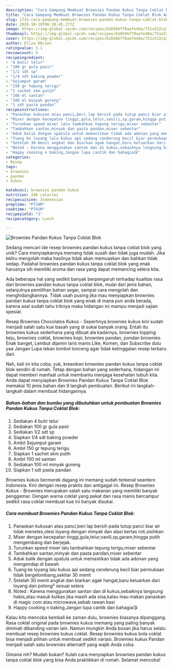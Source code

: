 ```yaml
---
description: "Cara Gampang Membuat Brownies Pandan Kukus Tanpa Coklat Blok Anti Gagal"
title: "Cara Gampang Membuat Brownies Pandan Kukus Tanpa Coklat Blok Anti Gagal"
slug: 1731-cara-gampang-membuat-brownies-pandan-kukus-tanpa-coklat-blok-anti-gagal
date: 2020-10-18T06:38:45.177Z
image: https://img-global.cpcdn.com/recipes/b16566f70aafe40a/751x532cq70/brownies-pandan-kukus-tanpa-coklat-blok-foto-resep-utama.jpg
thumbnail: https://img-global.cpcdn.com/recipes/b16566f70aafe40a/751x532cq70/brownies-pandan-kukus-tanpa-coklat-blok-foto-resep-utama.jpg
cover: https://img-global.cpcdn.com/recipes/b16566f70aafe40a/751x532cq70/brownies-pandan-kukus-tanpa-coklat-blok-foto-resep-utama.jpg
author: Eliza Obrien
ratingvalue: 3.1
reviewcount: 5
recipeingredient:
- "4 butir telur"
- "100 gr gula pasir"
- "1/2 sdt sp"
- "1/4 sdt baking powder"
- "Sejumput garam"
- "150 gr tepung terigu"
- "1 sachet skm putih"
- "100 ml santan"
- "100 ml minyak goreng"
- "1 sdt pasta pandan"
recipeinstructions:
- "Panaskan kukusan atau panci,beri lap bersih pada tutup panci biar air tidak menetes,olesi loyang dengan minyak dan alasi kertas roti,sisihkan"
- "Mixer dengan kecepatan tinggi,gula,telur,vanili,sp,garam,hingga putih mengembang dan berjejak."
- "Turunkan speed mixer lalu tambahkan tepung terigu,mixer sebentar"
- "Tambahkan santan,minyak dan pasta pandan,mixer sebentar"
- "Aduk balik dengan spatula untuk memastikan tidak ada adonan yang mengendap di bawah"
- "Tuang ke loyang lalu kukus api sedang cenderung kecil biar permukaan tidak bergelombang,sekitar 30 menit"
- "Setelah 30 menit angkat dan biarkan agak hangat,baru keluarkan dari loyang dan potong² sesuai selera"
- "Noted : Karena menggunakan santan dan di kukus,sebaiknya langsung habis,atau masuk kulkas jika masih ada sisa,kalau mau makan panaskan di magic com atau microwave,sebab rawan basi"
- "Happy cooking n baking,Jangan lupa cantik dan bahagia😘"
categories:
- Resep
tags:
- brownies
- pandan
- kukus

katakunci: brownies pandan kukus 
nutrition: 246 calories
recipecuisine: Indonesian
preptime: "PT34M"
cooktime: "PT41M"
recipeyield: "3"
recipecategory: Lunch

---
```



![Brownies Pandan Kukus Tanpa Coklat Blok](https://img-global.cpcdn.com/recipes/b16566f70aafe40a/751x532cq70/brownies-pandan-kukus-tanpa-coklat-blok-foto-resep-utama.jpg)

Sedang mencari ide resep brownies pandan kukus tanpa coklat blok yang unik? Cara menyiapkannya memang tidak susah dan tidak juga mudah. Jika keliru mengolah maka hasilnya tidak akan memuaskan dan bahkan tidak sedap. Padahal brownies pandan kukus tanpa coklat blok yang enak harusnya sih memiliki aroma dan rasa yang dapat memancing selera kita.

Ada beberapa hal yang sedikit banyak berpengaruh terhadap kualitas rasa dari brownies pandan kukus tanpa coklat blok, mulai dari jenis bahan, selanjutnya pemilihan bahan segar, sampai cara mengolah dan menghidangkannya. Tidak usah pusing jika mau menyiapkan brownies pandan kukus tanpa coklat blok yang enak di mana pun anda berada, karena asal sudah tahu triknya maka hidangan ini mampu menjadi sajian spesial.

Resep Brownies Chocolatos Kukus - Sepertinya brownies kukus kini sudah menjadi salah satu kue basah yang di sukai banyak orang. Entah itu brownies kukus sederhana yang dibuat ala kadarnya, brownies topping keju, brownies coklat, brownies kopi, brownies pandan, pondan brownies. Enak banget, Lembut dijamin laris manis Like, Komen, dan Subscribe dulu yaa Jangan Lupa tekan tombol lonceng agar tidak ketinggalan resep terbaru dari.


Nah, kali ini kita coba, yuk, kreasikan brownies pandan kukus tanpa coklat blok sendiri di rumah. Tetap dengan bahan yang sederhana, hidangan ini dapat memberi manfaat untuk membantu menjaga kesehatan tubuh kita. Anda dapat menyiapkan Brownies Pandan Kukus Tanpa Coklat Blok memakai 10 jenis bahan dan 9 langkah pembuatan. Berikut ini langkah-langkah dalam membuat hidangannya.

<!--inarticleads1-->

##### Bahan-bahan dan bumbu yang dibutuhkan untuk pembuatan Brownies Pandan Kukus Tanpa Coklat Blok:

1. Sediakan 4 butir telur
1. Sediakan 100 gr gula pasir
1. Sediakan 1/2 sdt sp
1. Siapkan 1/4 sdt baking powder
1. Ambil Sejumput garam
1. Ambil 150 gr tepung terigu
1. Siapkan 1 sachet skm putih
1. Ambil 100 ml santan
1. Sediakan 100 ml minyak goreng
1. Siapkan 1 sdt pasta pandan


Brownies kukus bermerek dagang ini memang sudah terkenal seantero Indonesia. Kini dengan resep praktis dan antigagal ini. Resep Brownies Kukus - Brownies merupakan salah satu makanan yang memiliki banyak penggemar. Dengan warna coklat yang pekat dan rasa manis bercampur sedikit rasa coklat membuat kue ini banyak disukai. 

<!--inarticleads2-->

##### Cara membuat Brownies Pandan Kukus Tanpa Coklat Blok:

1. Panaskan kukusan atau panci,beri lap bersih pada tutup panci biar air tidak menetes,olesi loyang dengan minyak dan alasi kertas roti,sisihkan
1. Mixer dengan kecepatan tinggi,gula,telur,vanili,sp,garam,hingga putih mengembang dan berjejak.
1. Turunkan speed mixer lalu tambahkan tepung terigu,mixer sebentar
1. Tambahkan santan,minyak dan pasta pandan,mixer sebentar
1. Aduk balik dengan spatula untuk memastikan tidak ada adonan yang mengendap di bawah
1. Tuang ke loyang lalu kukus api sedang cenderung kecil biar permukaan tidak bergelombang,sekitar 30 menit
1. Setelah 30 menit angkat dan biarkan agak hangat,baru keluarkan dari loyang dan potong² sesuai selera
1. Noted : Karena menggunakan santan dan di kukus,sebaiknya langsung habis,atau masuk kulkas jika masih ada sisa,kalau mau makan panaskan di magic com atau microwave,sebab rawan basi
1. Happy cooking n baking,Jangan lupa cantik dan bahagia😘


Kalau kita mencoba kembali ke zaman dulu, brownies biasanya dipanggang. Rasa coklat original pada brownies kukus memang yang paling banyak diminati dibanding varian lain. Namun mungkin Anda bosan jika harus selalu membuat resep brownies kukus coklat. Resep brownies kukus bola coklat bisa menjadi pilihan untuk membuat sedikit variasi. Brownies kukus Pandan menjadi salah satu brownies alternatif yang wajib Anda coba. 

Gimana nih? Mudah bukan? Itulah cara menyiapkan brownies pandan kukus tanpa coklat blok yang bisa Anda praktikkan di rumah. Selamat mencoba!
